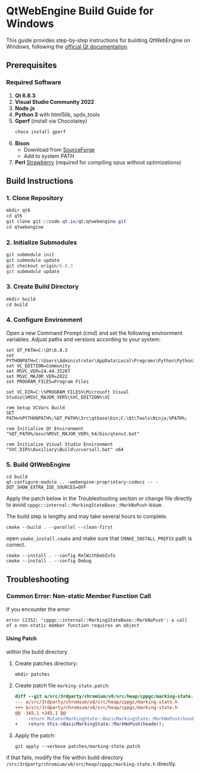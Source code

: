 # QtWebEngine Build Guide for Windows

This guide provides step-by-step instructions for building QtWebEngine on Windows, following the [official Qt documentation](https://wiki.qt.io/QtWebEngine/Qt6Build).

## Prerequisites

### Required Software
1. **Qt 6.8.3**
2. **Visual Studio Community 2022**
3. **Node.js**
4. **Python 3** with html5lib, spdx_tools
5. **Gperf** (install via Chocolatey)
   ```powershell
   choco install gperf
   ```
7. **Bison** 
   - Download from [SourceForge](https://sourceforge.net/projects/gnuwin32/)
   - Add to system PATH
8. **Perl** [Strawberry](https://strawberryperl.com/) (required for compiling opus without optimizations)

## Build Instructions

### 1. Clone Repository
```powershell
mkdir qt6
cd qt6
git clone git://code.qt.io/qt/qtwebengine.git
cd qtwebengine
```

### 2. Initialize Submodules
```powershell
git submodule init
git submodule update
git checkout origin/6.8.3
git submodule update
```

### 3. Create Build Directory
```powershell
mkdir build
cd build
```

### 4. Configure Environment
Open a new Command Prompt (cmd) and set the following environment variables. Adjust paths and versions according to your system:

```batch
set QT_PATH=C:\Qt\6.8.3
set PYTHONPATH=C:\Users\Administrator\AppData\Local\Programs\Python\Python312\
set VC_EDITION=Community
set MSVC_VER=14.44.35207
set MSVC_MAJOR_VER=2022
set PROGRAM_FILES=Program Files

set VC_DIR=C:\%PROGRAM_FILES%\Microsoft Visual Studio\%MSVC_MAJOR_VER%\%VC_EDITION%\VC

rem Setup VCVars Build
SET PATH=%PYTHONPATH%;%QT_PATH%\Src\qtbase\bin;C:\Qt\Tools\Ninja;%PATH%;

rem Initialize Qt Environment
"%QT_PATH%/msvc%MSVC_MAJOR_VER%_64/bin/qtenv2.bat"

rem Initialize Visual Studio Environment
"%VC_DIR%\Auxiliary\Build\vcvarsall.bat" x64
```

### 5. Build QtWebEngine

```batch
cd build
qt-configure-module .. -webengine-proprietary-codecs -- -DQT_SHOW_EXTRA_IDE_SOURCES=OFF
```

Apply the patch below in the Troubleshooting section or change file directly to avoid `cppgc::internal::MarkingStateBase::MarkNoPush` issue.

The build step is lengthy and may take several hours to complete.

```batch
cmake --build . --parallel --clean-first
```

open `cmake_install.cmake` and make sure that `CMAKE_INSTALL_PREFIX` path is correct.

```batch
cmake --install . --config RelWithDebInfo
cmake --install . --config Debug
```

## Troubleshooting

### Common Error: Non-static Member Function Call
If you encounter the error:
```
error C2352: 'cppgc::internal::MarkingStateBase::MarkNoPush': a call of a non-static member function requires an object
```


#### Using Patch

within the build directory

1. Create patches directory:
   ```batch
   mkdir patches
   ```

2. Create patch file `marking-state.patch`:
   ```diff
   diff --git a/src/3rdparty/chromium/v8/src/heap/cppgc/marking-state.h b/src/3rdparty/chromium/v8/src/heap/cppgc/marking-state.h
   --- a/src/3rdparty/chromium/v8/src/heap/cppgc/marking-state.h
   +++ b/src/3rdparty/chromium/v8/src/heap/cppgc/marking-state.h
   @@ -345,1 +345,1 @@
   -    return MutatorMarkingState::BasicMarkingState::MarkNoPush(header);
   +    return this->BasicMarkingState::MarkNoPush(header);
   ```

3. Apply the patch:
   ```batch
   git apply --verbose patches/marking-state.patch
   ```

if that fails, modify the file within build directory `/src/3rdparty/chromium/v8/src/heap/cppgc/marking-state.h` directly.
